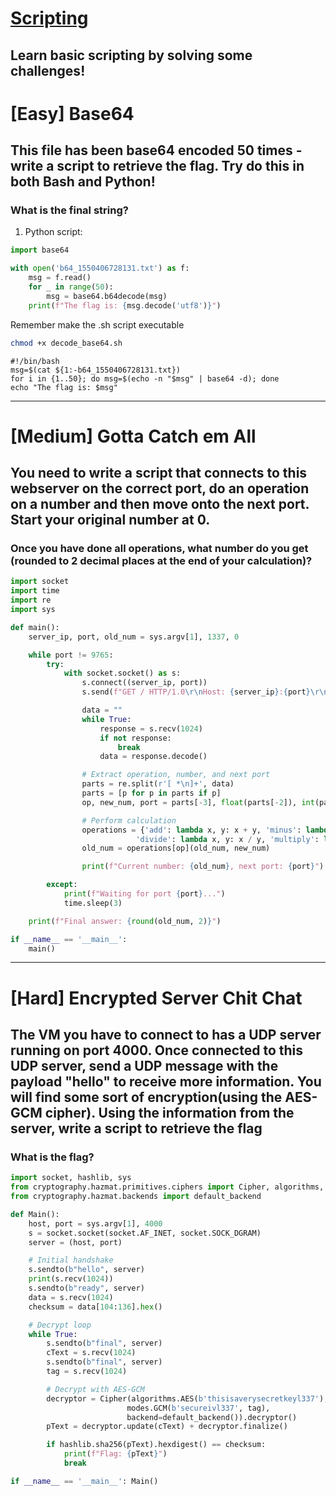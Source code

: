 # [Scripting](https://tryhackme.com/room/scripting)

## Learn basic scripting by solving some challenges!

# [Easy] Base64

## This file has been base64 encoded 50 times - write a script to retrieve the flag. Try do this in both Bash and Python!

### What is the final string?

1. Python script:

```Python
import base64

with open('b64_1550406728131.txt') as f:
    msg = f.read()
    for _ in range(50):
        msg = base64.b64decode(msg)
    print(f"The flag is: {msg.decode('utf8')}")
```

Remember make the .sh script executable

```Bash
chmod +x decode_base64.sh
```

```Shell
#!/bin/bash
msg=$(cat ${1:-b64_1550406728131.txt})
for i in {1..50}; do msg=$(echo -n "$msg" | base64 -d); done
echo "The flag is: $msg"
```

---

# [Medium] Gotta Catch em All

## You need to write a script that connects to this webserver on the correct port, do an operation on a number and then move onto the next port. Start your original number at 0.

### Once you have done all operations, what number do you get (rounded to 2 decimal places at the end of your calculation)?

```Python
import socket
import time
import re
import sys

def main():
    server_ip, port, old_num = sys.argv[1], 1337, 0

    while port != 9765:
        try:
            with socket.socket() as s:
                s.connect((server_ip, port))
                s.send(f"GET / HTTP/1.0\r\nHost: {server_ip}:{port}\r\n\r\n".encode())

                data = ""
                while True:
                    response = s.recv(1024)
                    if not response:
                        break
                    data = response.decode()

                # Extract operation, number, and next port
                parts = re.split(r'[ *\n]+', data)
                parts = [p for p in parts if p]
                op, new_num, port = parts[-3], float(parts[-2]), int(parts[-1])

                # Perform calculation
                operations = {'add': lambda x, y: x + y, 'minus': lambda x, y: x - y,
                            'divide': lambda x, y: x / y, 'multiply': lambda x, y: x * y}
                old_num = operations[op](old_num, new_num)

                print(f"Current number: {old_num}, next port: {port}")

        except:
            print(f"Waiting for port {port}...")
            time.sleep(3)

    print(f"Final answer: {round(old_num, 2)}")

if __name__ == '__main__':
    main()
```

---

# [Hard] Encrypted Server Chit Chat

## The VM you have to connect to has a UDP server running on port 4000. Once connected to this UDP server, send a UDP message with the payload "hello" to receive more information. You will find some sort of encryption(using the AES-GCM cipher). Using the information from the server, write a script to retrieve the flag

### What is the flag?

```Python
import socket, hashlib, sys
from cryptography.hazmat.primitives.ciphers import Cipher, algorithms, modes
from cryptography.hazmat.backends import default_backend

def Main():
    host, port = sys.argv[1], 4000
    s = socket.socket(socket.AF_INET, socket.SOCK_DGRAM)
    server = (host, port)

    # Initial handshake
    s.sendto(b"hello", server)
    print(s.recv(1024))
    s.sendto(b"ready", server)
    data = s.recv(1024)
    checksum = data[104:136].hex()

    # Decrypt loop
    while True:
        s.sendto(b"final", server)
        cText = s.recv(1024)
        s.sendto(b"final", server)
        tag = s.recv(1024)

        # Decrypt with AES-GCM
        decryptor = Cipher(algorithms.AES(b'thisisaverysecretkeyl337'),
                          modes.GCM(b'secureivl337', tag),
                          backend=default_backend()).decryptor()
        pText = decryptor.update(cText) + decryptor.finalize()

        if hashlib.sha256(pText).hexdigest() == checksum:
            print(f"Flag: {pText}")
            break

if __name__ == '__main__': Main()
```
